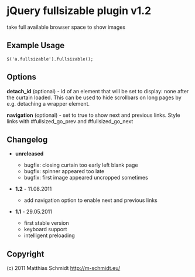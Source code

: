 # jQuery fullsizable plugin v1.2
take full available browser space to show images

## Example Usage
    $('a.fullsizable').fullsizable();

## Options
**detach_id** (optional) - id of an element that will be set to display: none after the curtain loaded.
This can be used to hide scrollbars on long pages by e.g. detaching a wrapper element.

**navigation** (optional) - set to true to show next and previous links.
Style links with #fullsized\_go\_prev and #fullsized\_go\_next

## Changelog
* **unreleased**
  * bugfix: closing curtain too early left blank page
  * bugfix: spinner appeared too late
  * bugfix: first image appeared uncropped sometimes

* **1.2** - 11.08.2011
  * add navigation option to enable next and previous links

* **1.1** - 29.05.2011
  * first stable version
  * keyboard support
  * intelligent preloading

## Copyright
(c) 2011 Matthias Schmidt <http://m-schmidt.eu/>
